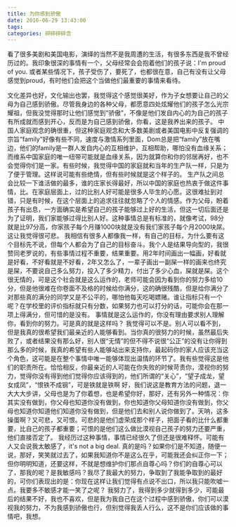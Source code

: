 ```yaml
---
title: 为你感到骄傲
date: 2016-06-29 13:43:00
tags:
categories: 碎碎碎碎念
---
```


看了很多美剧和美国电影，演绎的当然不是我周遭的生活，有很多东西是我不曾经历过的。我印象很深的事情有一个，父母经常会会抱着他们的孩子说：I'm proud of you. 或者某些情况下，孩子受伤了，要死了，也都很在意，自己有没有让父母感觉到proud，有时他们会把这个当做他们最重要的事情来看待。
<!-- more-->
文化差异也好，文化输出也罢，我觉得这个感觉很美好，作为子女想要让自己的父母为自己感到骄傲。尽管我身边的各种父母，都愿意四处炫耀他们的孩子怎么光宗耀祖，但我没觉得那时让他们感觉到“骄傲”，不像是他们发自内心的为自己的孩子有所成就而感到开心，反而是为自己感到骄傲，你看，这是我养出来的孩子。
中国人家庭观念的确很重，但这种家庭观念和大多数美剧或者美国电影中反复强调的宗旨“family”好像有些不同，速度与激情系列里面，Dom总是把“family”放在嘴边，他们的family是一群人发自内心的互相维护，互相帮助，哪怕没有血缘关系；而维系中国家庭的唯一纽带可能就是血缘关系，因为就算你和你的邻居再好，也不会觉得你们是一家。有些时候，我觉得中国的家庭就和当年的生产队一样，只是为了便于管理。这样说可能有些绝情，但有些时候就是这个样子的。
生产队之间总会比较一下谁活做的最多，谁的庄家长得最好，所以中国的家庭也热衷于做这件事情，比。在家庭层面上，过的比别人好可能是很多人毕生的心愿。这很难扯到对错，只是有时候，在这个层面上的追求往往就忽略了个人的情感。作为父母，盼着孩子有出息，一方面确实是希望自己的孩子能够过上好的生活，但这一切后面还是为了证明，我们家能够过得比别人好。这种事情总是有标准的，就像考试，98分就是比97分高，你家孩子每个月赚1000块就是没有我们家孩子每个月2000块屌。这让我觉得很可悲。
我相信有很多人都像我一样，有自己的目标，为什么要有这个目标先不说，但每个人都会为了自己的目标奋斗。我个人是结果导向型的，我很赞同老罗说的，有些事情过程不重要，结果重要。用2年时间画出一幅画，好看就是好看，不好看就是不好看，2年又怎么了，一辈子画出一副屎一样的画来也终究是屎，不要说自己多么努力，投入了多少精力，付出了多少心血，屎就是屎。这个很无情的，可是这个社会就是这么运作的，老师可能会因为看到你的努力多给10分，但是他很难在你卷面不及格的时候给你满分，这的确很残酷，但是给你满分了对那些真的满分的同学又是不公平的，哪怕他每天吃喝嫖赌。谁让指标只有一个呢？在学校里的评价指标就只有分数，如果努力也可以打分的话，可能你会在那一项上得满分，但可惜的是没有。
事情就是这么运作的，你没有理由要求别人理解你，看到你的努力。可是真的就是这样吗？
我觉得可以不是。别人可以看不到，但是我真的很希望我们最亲近的人能够看到。当你真的很努力的时候，虽然最后失败了，或者结果没有那么好，别人很“无情”的但不得不说很“公正”的没有让你得到那么多的时候，我真的希望有些人能够站出来支持你，最起码你的家人应该充当这个角色，这可能是在整个事情中唯一能够体现出温情的环节了。我有些觉得这是他们的职责所在。恰恰相反，你最亲近的人可能在你失败的时候苛责你，漠视你的努力，觉得你没有得到他们觉得你应该得到的，他们所谓的“关心”，“望子成龙，望女成凤”，“恨铁不成钢”，可是铁就是铁啊
好，我们说这是教育方法的问题，退一大大大步讲，父母也是为了你着想，也是希望你好，那好，还有另外一种情况：你其实没有做到，你父母也知道你没有做到，你也知道你父母知道你没有做到，你父母也知道你知道他们知道你没有做到，但是他们去和别人说你做到了。天呐，这多操蛋啊？又可悲，又可恨。可悲的是他们虚荣成那个样子，把面子看的比什么都重要，比自己的孩子都重要；可恨的是他们这么做比漠视自己孩子的努力还要严重，他们直接否定了。
我经历过这种事情，事情已经很久了但还是很难释怀。可能有人又会说我太敏感了，it's not a big deal. 真的是吗？如果你们是不知道，随便一说，那好，笑笑就过去了，如果我知道你不是这么在乎，可能我还会纠正你一下；但你明明知道，还要这样，不就是想维护你们那点自尊心吗？你们的自尊心可以了，那我的呢？是我敏感吗？我尽了我最大的努力，争取到了我能争取到的最好的，可你们表现出的是：你现在这样让我们觉得有点说不出口，所以我只能吹嘘一点。我要多不敏感才能一笑了之呢？
我努力了，我得到多少就得到多少，可能最后的结果不好，我也不喜欢，但是我为我自己在这个过程中感到骄傲，你们可以漠视我的努力，不为我感到骄傲也行，但别觉得我丢人行么，这不是你们应该做的事情吧，我想。


